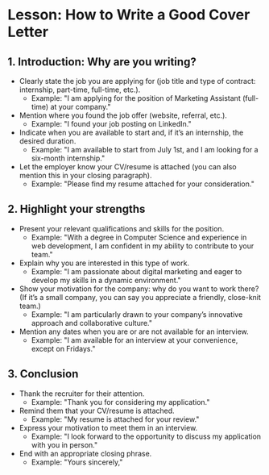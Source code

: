 # Lesson: How to Write a Good Cover Letter

## 1. Introduction: Why are you writing?
- Clearly state the job you are applying for (job title and type of contract: internship, part-time, full-time, etc.).
  - Example: "I am applying for the position of Marketing Assistant (full-time) at your company."
- Mention where you found the job offer (website, referral, etc.).
  - Example: "I found your job posting on LinkedIn."
- Indicate when you are available to start and, if it’s an internship, the desired duration.
  - Example: "I am available to start from July 1st, and I am looking for a six-month internship."
- Let the employer know your CV/resume is attached (you can also mention this in your closing paragraph).
  - Example: "Please find my resume attached for your consideration."

## 2. Highlight your strengths
- Present your relevant qualifications and skills for the position.
  - Example: "With a degree in Computer Science and experience in web development, I am confident in my ability to contribute to your team."
- Explain why you are interested in this type of work.
  - Example: "I am passionate about digital marketing and eager to develop my skills in a dynamic environment."
- Show your motivation for the company: why do you want to work there? (If it’s a small company, you can say you appreciate a friendly, close-knit team.)
  - Example: "I am particularly drawn to your company’s innovative approach and collaborative culture."
- Mention any dates when you are or are not available for an interview.
  - Example: "I am available for an interview at your convenience, except on Fridays."

## 3. Conclusion
- Thank the recruiter for their attention.
  - Example: "Thank you for considering my application."
- Remind them that your CV/resume is attached.
  - Example: "My resume is attached for your review."
- Express your motivation to meet them in an interview.
  - Example: "I look forward to the opportunity to discuss my application with you in person."
- End with an appropriate closing phrase.
  - Example: "Yours sincerely,"

  


